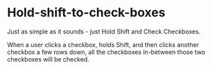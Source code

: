 # Hold-shift-to-check-boxes
 Just as simple as it sounds - just Hold Shift and Check Checkboxes.
 
 When a user clicks a checkbox, holds Shift, and then clicks another checkbox a few rows down, all the checkboxes in-between those two checkboxes will be checked.
